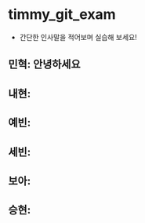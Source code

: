 # timmy_git_exam
- 간단한 인사말을 적어보며 실습해 보세요!

## 민혁: 안녕하세요

## 내현: 
 
## 예빈: 

## 세빈: 

## 보아: 

## 승현: 